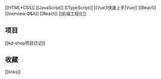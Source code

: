 [[HTML+CSS]]
[[JavaScript]]
[[TypeScript]]
[[Vue3快速上手|Vue]]
[[React]]
[[Inerview Q&A]]
[[React]]
[[前端工程化]]
## 项目
[[kd-shop项目日记]]

## 收藏
[[links]]